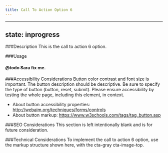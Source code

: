 ```yaml
---
title: Call To Action Option 6
---
```


---
state: inprogress
---

###Description
This is the call to action 6 option.

###Usage
#### @todo Sara fix me.

###Accessibility Considerations
Button color contrast and font size is important. The button description should be descriptive. Be sure to specify the type of button (button, reset, submit). Please ensure accessibility by testing the whole page, including this element, in context.

* About button accessibility properties: http://webaim.org/techniques/forms/controls
* About button markup: https://www.w3schools.com/tags/tag_button.asp

###SEO Considerations
This section is left intentionally blank and is for future consideration.

###Technical Considerations
To implement the call to action 6 option, use the markup structure shown here, with the cta-gray cta-image-top.
